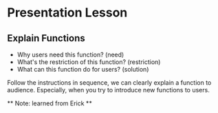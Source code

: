 # Presentation Lesson

## Explain Functions

- Why users need this function? (need)
- What's the restriction of this function? (restriction)
- What can this function do for users? (solution)

Follow the instructions in sequence, we can clearly explain a function to audience.  Especially, when you try to introduce new functions to users.

** Note: learned from Erick **
